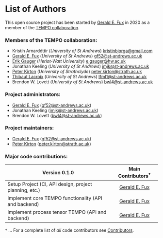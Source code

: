 # List of Authors

This open source project has been started by [Gerald E. Fux](https://github.com/gefux) in 2020 as a member of the [TEMPO collaboration](https://github.com/tempoCollaboration).

### Members of the TEMPO collaboration:
- Kristín Arnardóttir (*University of St Andrews*) <kristinbjorga@gmail.com>
- [Gerald E. Fux](https://github.com/gefux) (*University of St Andrews*) <gf52@st-andrews.ac.uk>
- [Erik Gauger](https://github.com/erikgauger) (*Heriot-Watt University*) <e.gauger@hw.ac.uk>
- Jonathan Keeling (*University of St Andrews*) <jmjk@st-andrews.ac.uk>
- [Peter Kirton](https://github.com/peterkirton) (*University of Strathclyde*) <peter.kirton@strath.ac.uk>
- [Thibaut Lacroix](https://github.com/tfmlaX) (*University of St Andrews*) <tfml1@st-andrews.ac.uk>
- Brendon W. Lovett (*University of St Andrews*) <bwl4@st-andrews.ac.uk>

### Project administrators:
- [Gerald E. Fux](https://github.com/gefux) (<gf52@st-andrews.ac.uk>)
- Jonathan Keeling (<jmjk@st-andrews.ac.uk>)
- Brendon W. Lovett (<bwl4@st-andrews.ac.uk>)

### Project maintainers:
- [Gerald E. Fux](https://github.com/gefux) (<gf52@st-andrews.ac.uk>)
- [Peter Kirton](https://github.com/peterkirton) (<peter.kirton@strath.ac.uk>)

### Major code contributions:

| Version 0.1.0                 | Main Contributors<sup>&dagger;</sup>|
| ----------------------------- |:----------------:|
| Setup Project (CI, API design, project planning, etc.) | [Gerald E. Fux](https://github.com/gefux) |
| Implement core TEMPO functionality (API and backend) | [Gerald E. Fux](https://github.com/gefux) |
| Implement process tensor TEMPO (API and backend)| [Gerald E. Fux](https://github.com/gefux) |

&dagger; ... For a complete list of *all* code contributors see [Contributors](https://github.com/tempoCollaboration/TimeEvolvingMPO/graphs/contributors).

